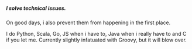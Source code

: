 ##### I solve technical issues. 

On good days, i also prevent them from happening in the first place.

I do Python, Scala, Go, JS when i have to, Java when i really have to and C if you let me.
Currently slightly infatuated with Groovy, but it will blow over.
